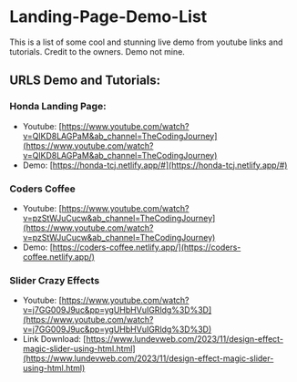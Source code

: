 # Landing-Page-Demo-List
This is a list of some cool and stunning live demo from youtube links and tutorials. Credit to the owners. Demo not mine.

## URLS Demo and Tutorials:

### Honda Landing Page:
- Youtube: [https://www.youtube.com/watch?v=QlKD8LAGPaM&ab_channel=TheCodingJourney](https://www.youtube.com/watch?v=QlKD8LAGPaM&ab_channel=TheCodingJourney)
- Demo: [https://honda-tcj.netlify.app/#](https://honda-tcj.netlify.app/#)

### Coders Coffee
- Youtube: [https://www.youtube.com/watch?v=pzStWJuCucw&ab_channel=TheCodingJourney](https://www.youtube.com/watch?v=pzStWJuCucw&ab_channel=TheCodingJourney)
- Demo: [https://coders-coffee.netlify.app/](https://coders-coffee.netlify.app/)

### Slider Crazy Effects
- Youtube: [https://www.youtube.com/watch?v=j7GG009J9uc&pp=ygUHbHVuIGRldg%3D%3D](https://www.youtube.com/watch?v=j7GG009J9uc&pp=ygUHbHVuIGRldg%3D%3D)
- Link Download: [https://www.lundevweb.com/2023/11/design-effect-magic-slider-using-html.html](https://www.lundevweb.com/2023/11/design-effect-magic-slider-using-html.html)
